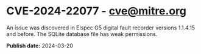 # CVE-2024-22077 - cve@mitre.org

An issue was discovered in Elspec G5 digital fault recorder versions 1.1.4.15 and before. The SQLite database file has weak permissions.

**Publish date:** 2024-03-20
